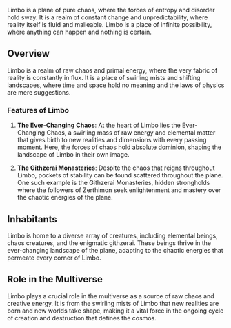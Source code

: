 Limbo is a plane of pure chaos, where the forces of entropy and disorder hold sway. It is a realm of constant change and unpredictability, where reality itself is fluid and malleable. Limbo is a place of infinite possibility, where anything can happen and nothing is certain.

## Overview

Limbo is a realm of raw chaos and primal energy, where the very fabric of reality is constantly in flux. It is a place of swirling mists and shifting landscapes, where time and space hold no meaning and the laws of physics are mere suggestions.

### Features of Limbo

1. **The Ever-Changing Chaos**: At the heart of Limbo lies the Ever-Changing Chaos, a swirling mass of raw energy and elemental matter that gives birth to new realities and dimensions with every passing moment. Here, the forces of chaos hold absolute dominion, shaping the landscape of Limbo in their own image.

2. **The Githzerai Monasteries**: Despite the chaos that reigns throughout Limbo, pockets of stability can be found scattered throughout the plane. One such example is the Githzerai Monasteries, hidden strongholds where the followers of Zerthimon seek enlightenment and mastery over the chaotic energies of the plane.

## Inhabitants

Limbo is home to a diverse array of creatures, including elemental beings, chaos creatures, and the enigmatic githzerai. These beings thrive in the ever-changing landscape of the plane, adapting to the chaotic energies that permeate every corner of Limbo.

## Role in the Multiverse

Limbo plays a crucial role in the multiverse as a source of raw chaos and creative energy. It is from the swirling mists of Limbo that new realities are born and new worlds take shape, making it a vital force in the ongoing cycle of creation and destruction that defines the cosmos.

